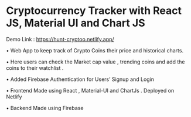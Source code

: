 # Cryptocurrency Tracker with React JS, Material UI and Chart JS

Demo  Link : https://hunt-cryptoo.netlify.app/




• Web App to keep track of Crypto Coins their price and historical charts.

• Here users can check the Market cap value , trending coins and add the 
coins to their watchlist .


• Added Firebase Authentication for Users’ Signup and Login 


• Frontend Made using React , Material-UI and ChartJs . Deployed on 
Netlify


• Backend Made using Firebase
